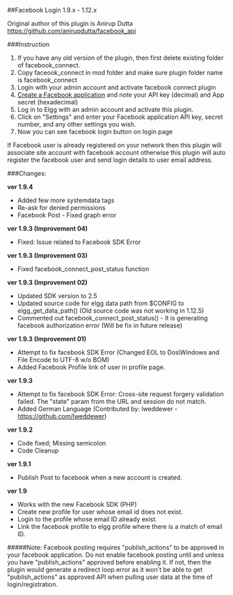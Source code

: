 ##Facebook Login 1.9.x - 1.12.x


Original author of this plugin is  Anirup Dutta
https://github.com/anirupdutta/facebook_api


###Instruction
1. If you have any old version of the plugin, then first delete existing folder of facebook_connect.
2. Copy faceook_connect in mod folder and make sure plugin folder name is facebook_connect
3. Login with your admin account and activate facebook connect plugin
4. [Create a Facebook application](https://developers.facebook.com/apps/) and note your API key (decimal) and App secret (hexadecimal)
5. Log in to Elgg with an admin account and activate this plugin.
6. Click on "Settings" and enter your Facebook application API key, secret number, and any other settings you wish.
7. Now you can see facebook login button on login page

If Facebook user is already registered on your network then this plugin will associate site account with facebook account otherwise this plugin will auto register the facebook user and send login details to user email address.

###Changes:

**ver 1.9.4**
- Added few more systemdata tags
- Re-ask for denied permissions
- Facebook Post - Fixed graph error

**ver 1.9.3 (Improvement 04)**
- Fixed: Issue related to Facebook SDK Error

**ver 1.9.3 (Improvement 03)**
- Fixed facebook_connect_post_status function

**ver 1.9.3 (Improvement 02)**
- Updated SDK version to 2.5
- Updated source code for elgg data path from $CONFIG to elgg_get_data_path() (Old source code was not working in 1.12.5)
- Commented out facebook_connect_post_status() - It is generating facebook authorization error (Will be fix in future release)

**ver 1.9.3 (Improvement 01)**
- Attempt to fix facebook SDK Error (Changed EOL to Dos\Windows and File Encode to UTF-8 w/o BOM)
- Added Facebook Profile link of user in profile page.

**ver 1.9.3**
- Attempt to fix facebook SDK Error: Cross-site request forgery validation failed. The "state" param from the URL and session do not match.
- Added German Language (Contributed by: lweddewer - https://github.com/lweddewer)

**ver 1.9.2**
- Code fixed; Missing semicolon
- Code Cleanup

**ver 1.9.1**
- Publish Post to facebook when a new account is created.

**ver 1.9**
- Works with the new Facebook SDK (PHP)
- Create new profile for user whose email id does not exist.
- Login to the profile whose email ID already exist.
- Link the facebook profile to elgg profile where there is a match of email ID.

#####Note:
Facebook posting requires "publish_actions" to be approved in your facebook application. Do not enable facebook posting until and unless you have "publish_actions" approved before enabling it. If not, then the plugin would generate a redirect loop error as it won't be able to get "publish_actions" as approved API when pulling user data at the time of login/registration.
